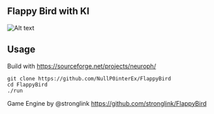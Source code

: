 ## Flappy Bird with KI

![Alt text](https://i.imgur.com/XYz4hsp.png)

## Usage

Build with https://sourceforge.net/projects/neuroph/

```
git clone https://github.com/NullP0interEx/FlappyBird
cd FlappyBird
./run
```

Game Engine by @stronglink https://github.com/stronglink/FlappyBird
